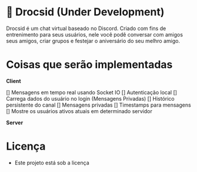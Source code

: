 # 👾 Drocsid (Under Development)

Drocsid é um chat virtual baseado no Discord. Criado com fins de entrenimento para seus usuários, nele você podê conversar com amigos seus amigos, criar grupos e festejar o aniversário do seu melhro amigo.

# Coisas que serão implementadas

**Client**

[] Mensagens em tempo real usando Socket IO
[] Autenticação local
[] Carrega dados do usuário no login (Mensagens Privadas)
[] Histórico persistente do canal
[] Mensagens privadas
[] Timestamps para mensagens
[] Mostre os usuários ativos atuais em determinado servidor

**Server**

# Licença

- Este projeto está sob a licença
